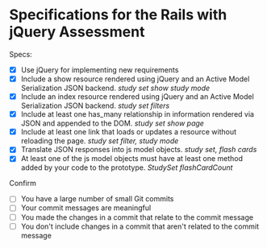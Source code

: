 # Specifications for the Rails with jQuery Assessment

Specs:
- [x] Use jQuery for implementing new requirements
- [x] Include a show resource rendered using jQuery and an Active Model Serialization JSON backend. *study set show study mode*
- [x] Include an index resource rendered using jQuery and an Active Model Serialization JSON backend. *study set filters*
- [x] Include at least one has_many relationship in information rendered via JSON and appended to the DOM. *study set show page*
- [x] Include at least one link that loads or updates a resource without reloading the page. *study set filter, study mode*
- [x] Translate JSON responses into js model objects. *study set, flash cards*
- [x] At least one of the js model objects must have at least one method added by your code to the prototype. *StudySet flashCardCount*

Confirm
- [ ] You have a large number of small Git commits
- [ ] Your commit messages are meaningful
- [ ] You made the changes in a commit that relate to the commit message
- [ ] You don't include changes in a commit that aren't related to the commit message
